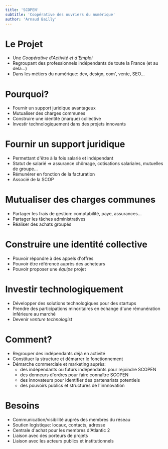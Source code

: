 ```yaml
---
title: 'SCOPEN'
subtitle: 'Coopérative des ouvriers du numérique'
author: 'Arnaud Bailly'
---
```


# Le Projet

* Une *Coopérative d'Activité et d'Emploi*
* Regroupant des professionnels indépendants de toute la France (et au delà...)
* Dans les métiers du numérique: dev, design, com', vente, SEO...

# Pourquoi?

* Fournir un support juridique avantageux
* Mutualiser des charges communes
* Construire une identité (marque) collective
* Investir technologiquement dans des projets innovants

# Fournir un support juridique

* Permettant d'être à la fois salarié et indépendant
* Statut de salarié => assurance chômage, cotisations salariales, mutuelles de groupe...
* Rémunérer en fonction de la facturation
* Associé de la SCOP

# Mutualiser des charges communes

* Partager les frais de gestion: comptabilité, paye, assurances...
* Partager les tâches administratives
* Réaliser des achats groupés

# Construire une identité collective

* Pouvoir répondre à des appels d'offres
* Pouvoir être référencé auprès des acheteurs
* Pouvoir proposer une *équipe* projet

# Investir technologiquement

* Développer des solutions technologiques pour des startups
* Prendre des participations minoritaires en échange d'une rémunération inférieure au marché
* Devenir *venture technologist*

# Comment?

* Regrouper des indépendants déjà en activité
* Constituer la structure et démarrer le fonctionnement
* Démarche commerciale et marketing auprès:
    * des indépendants ou futurs indépendants pour rejoindre SCOPEN
    * des donneurs d'ordres pour faire connaître SCOPEN
    * des innovateurs pour identifier des partenariats potentiels
    * des pouvoirs publics et structures de l'innnovation

# Besoins

* Communication/visibilité auprès des membres du réseau
* Soutien logistique: locaux, contacts, adresse
* Centrale d'achat pour les membres d'Atlantic 2
* Liaison avec des porteurs de projets
* Liaison avec les acteurs publics et institutionnels
